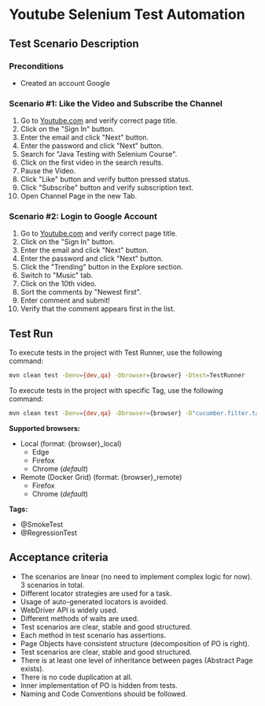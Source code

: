 # Youtube Selenium Test Automation

## Test Scenario Description

### Preconditions

-  Created an account Google

### Scenario #1: Like the Video and Subscribe the Channel

1. Go to [Youtube.com](https://www.youtube.com/) and verify correct page title.
2. Click on the "Sign In" button.
3. Enter the email and click "Next" button.
4. Enter the password and click "Next" button.
5. Search for "Java Testing with Selenium Course".
6. Click on the first video in the search results.
7. Pause the Video.
8. Click "Like" button and verify button pressed status. 
9. Click "Subscribe" button and verify subscription text.
10. Open Channel Page in the new Tab.

### Scenario #2: Login to Google Account

1. Go to [Youtube.com](https://www.youtube.com/) and verify correct page title.
2. Click on the "Sign In" button.
3. Enter the email and click "Next" button.
4. Enter the password and click "Next" button.
5. Click the "Trending" button in the Explore section.
6. Switch to "Music" tab.
7. Click on the 10th video.
8. Sort the comments by "Newest first".
9. Enter comment and submit!
10. Verify that the comment appears first in the list.


## Test Run

To execute tests in the project with Test Runner, use the following command:
``` sh
mvn clean test -Denv={dev,qa} -Dbrowser={browser} -Dtest=TestRunner
```

To execute tests in the project with specific Tag, use the following command:
``` sh
mvn clean test -Denv={dev,qa} -Dbrowser={browser} -D"cucumber.filter.tags={tag}"
```

**Supported browsers:**
- Local (format: {browser}_local)
  - Edge 
  - Firefox 
  - Chrome (*default*)
- Remote (Docker Grid) (format: {browser}_remote)
  - Firefox
  - Chrome (*default*)

**Tags:**
- @SmokeTest
- @RegressionTest

## Acceptance criteria
- The scenarios are linear (no need to implement complex logic for now). 3 scenarios in total.
- Different locator strategies are used for a task.
- Usage of auto-generated locators is avoided.
- WebDriver API is widely used.
- Different methods of waits are used.
- Test scenarios are clear, stable and good structured.
- Each method in test scenario has assertions.
- Page Objects have consistent structure (decomposition of PO is right).
- Test scenarios are clear, stable and good structured.
- There is at least one level of inheritance between pages (Abstract Page exists).
- There is no code duplication at all.
- Inner implementation of PO is hidden from tests.
- Naming and Code Conventions should be followed.



